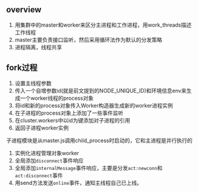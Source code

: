 ## overview
1. 用集群中的master和worker来区分主进程和工作进程，用work_threads描述工作线程
2. master主要负责接口监听，然后采用循环法作为默认的分发策略
3. 进程隔离，线程共享

## fork过程
1. 设置主线程参数
2. 传入一个自增参数id(就是前文提到的NODE_UNIQUE_ID)和环境信息env来生成一个worker线程的process对象
3. 将id和新的process对象传入Worker构造器生成新的worker进程实例
4. 在子进程的process对象上添加了一些事件监听
5. 在cluster.workers中以id为键添加对子进程的引用
6. 返回子进程worker实例

子进程模块是从master.js调用child_process时启动的，它和主进程是并行执行的
1. 实例化进程管理对象worker
2. 全局添加`disconnect`事件响应
3. 全局添加`internalMessage`事件响应，主要是分发`act:newconn`和`act:disconnect`事件
4. 用send方法发送`online`事件，通知主线程自己已上线。